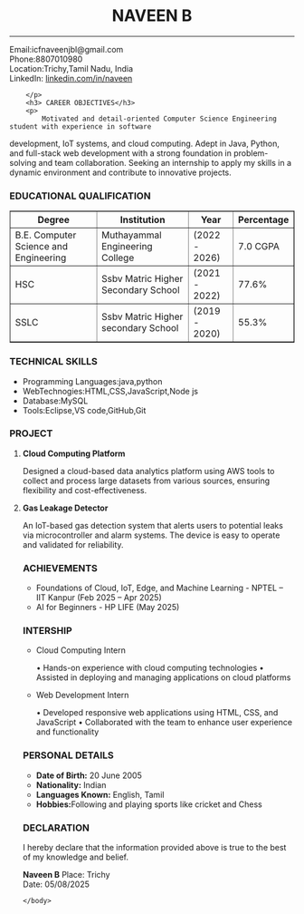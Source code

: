 <html>
    <head>
        <title>MY RESUME</title>
    </head>
    <body>
        <h1><center>NAVEEN B</center></h1>
        <hr>
        <p>
            Email:icfnaveenjbl@gmail.com <br>
            Phone:8807010980 <br>
            Location:Trichy,Tamil Nadu, India <br>
            LinkedIn: <a href="https://linkedin.com/in/naveen" target="_blank">linkedin.com/in/naveen</a> <br>
             
        </p>
        <h3> CAREER OBJECTIVES</h3>
        <p> 
            Motivated and detail-oriented Computer Science Engineering student with experience in software
development, IoT systems, and cloud computing. Adept in Java, Python, and full-stack web
development with a strong foundation in problem-solving and team collaboration.
            Seeking an internship to apply my skills in a dynamic environment and contribute to innovative projects.
       </p>
       <h3> EDUCATIONAL QUALIFICATION</h3>
       <table border="1" width="100" cellspacing="0" cellpadding="6">
        <tr>
            <th>Degree</th>
            <th>Institution</th>
            <th>Year</th>
            <th>Percentage</th>
        </tr>
        <tr>
            <td> B.E. Computer Science and Engineering</td>
    </td>
    <td> Muthayammal Engineering College</td>
    <td>(2022 - 2026)</td>
    <td>7.0 CGPA</td>
        </tr>
        <tr>
            <td>HSC</td>
            <td> Ssbv Matric Higher Secondary School</td>
            <td> (2021 - 2022)</td>
            <td> 77.6%</td>
        </tr>
        <tr>
            <td>SSLC</td>
            <td>Ssbv Matric Higher secondary School</td>
            <td> (2019 - 2020)</td>
            <td>55.3%</td>
        </tr>
       </table>
       <h3>TECHNICAL SKILLS</h3>
       <ul>
        <li>Programming Languages:java,python</li>
        <li>WebTechnogies:HTML,CSS,JavaScript,Node js</li>
        <li>Database:MySQL</li>
        <li>Tools:Eclipse,VS code,GitHub,Git</li>
       </ul>
       <h3>PROJECT</h3>
       <ol>
        <li>
            <b> Cloud Computing Platform</b>
            <p> Designed a cloud-based data analytics platform using AWS tools to collect and process large datasets from various sources, ensuring flexibility and cost-effectiveness.</p>
        </li>
        <li><b>Gas Leakage Detector</b>
        <p> An IoT-based gas detection system that alerts users to potential leaks via microcontroller and alarm systems. The device is easy to operate and validated for reliability.</p>
        </li>
       <h3>ACHIEVEMENTS</h3>
       <ul>
        <li> Foundations of Cloud, IoT, Edge, and Machine Learning - NPTEL – IIT Kanpur (Feb 2025 – Apr 2025) </li>
        <li>AI for Beginners - HP LIFE (May 2025)</li>
       </ul>
       <h3>INTERSHIP</h3>
       <ul>
        <li>Cloud Computing Intern</li>
          <p>• Hands-on experience with cloud computing technologies
            • Assisted in deploying and managing applications on cloud platforms</p>
        <li>Web Development Intern</li>
          <p>• Developed responsive web applications using HTML, CSS, and JavaScript
            • Collaborated with the team to enhance user experience and functionality</p>
       </ul>
       <h3>PERSONAL DETAILS</h3>
         <ul>
             <li><b>Date of Birth:</b> 20 June 2005</li>
             <li><b>Nationality:</b> Indian</li>
             <li><b>Languages Known:</b> English, Tamil</li>
             <li><b>Hobbies:</b>Following and playing sports like cricket and Chess</li>
         </ul>
         <h3>DECLARATION</h3>
         <p>I hereby declare that the information provided above is true to the best of my knowledge and belief.</p>
         <p>
            <b>Naveen B</b>
            Place: Trichy<br>
            Date: 05/08/2025
         </p>

    </body>
</html>
